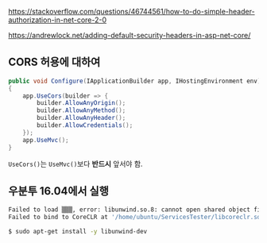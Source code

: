 

https://stackoverflow.com/questions/46744561/how-to-do-simple-header-authorization-in-net-core-2-0

https://andrewlock.net/adding-default-security-headers-in-asp-net-core/



## CORS 허용에 대하여

```c#
public void Configure(IApplicationBuilder app, IHostingEnvironment env)
{
    app.UseCors(builder => {
        builder.AllowAnyOrigin();
        builder.AllowAnyMethod();
        builder.AllowAnyHeader();
        builder.AllowCredentials();
    });
    app.UseMvc();
}
```

`UseCors()`는 `UseMvc()`보다 **반드시** 앞서야 함.



## 우분투 16.04에서 실행

```bash
Failed to load ▒▒▒, error: libunwind.so.8: cannot open shared object file: No such file or dire              ctory
Failed to bind to CoreCLR at '/home/ubuntu/ServicesTester/libcoreclr.so'
```

```bash
$ sudo apt-get install -y libunwind-dev
```

